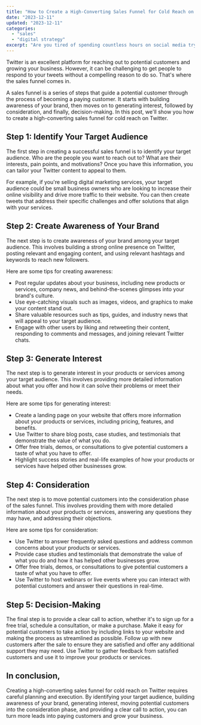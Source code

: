 ```yaml
---
title: "How to Create a High-Converting Sales Funnel for Cold Reach on Twitter"
date: "2023-12-11"
updated: "2023-12-11"
categories: 
  - "sales"
  - "digital strategy"
excerpt: "Are you tired of spending countless hours on social media trying to reach new clients without seeing any results? Learn how to create a high-converting sales funnel for cold reach on Twitter in this post. Follow five steps to turn more leads into paying customers and grow your business."
--- 
```


Twitter is an excellent platform for reaching out to potential customers and growing your business. However, it can be challenging to get people to respond to your tweets without a compelling reason to do so. That's where the sales funnel comes in.

A sales funnel is a series of steps that guide a potential customer through the process of becoming a paying customer. It starts with building awareness of your brand, then moves on to generating interest, followed by consideration, and finally, decision-making. In this post, we'll show you how to create a high-converting sales funnel for cold reach on Twitter.

## Step 1: Identify Your Target Audience
The first step in creating a successful sales funnel is to identify your target audience. Who are the people you want to reach out to? What are their interests, pain points, and motivations? Once you have this information, you can tailor your Twitter content to appeal to them.

For example, if you're selling digital marketing services, your target audience could be small business owners who are looking to increase their online visibility and drive more traffic to their website. You can then create tweets that address their specific challenges and offer solutions that align with your services.

## Step 2: Create Awareness of Your Brand
The next step is to create awareness of your brand among your target audience. This involves building a strong online presence on Twitter, posting relevant and engaging content, and using relevant hashtags and keywords to reach new followers.

Here are some tips for creating awareness:

- Post regular updates about your business, including new products or services, company news, and behind-the-scenes glimpses into your brand's culture.
- Use eye-catching visuals such as images, videos, and graphics to make your content stand out.
- Share valuable resources such as tips, guides, and industry news that will appeal to your target audience.
- Engage with other users by liking and retweeting their content, responding to comments and messages, and joining relevant Twitter chats.

## Step 3: Generate Interest
The next step is to generate interest in your products or services among your target audience. This involves providing more detailed information about what you offer and how it can solve their problems or meet their needs.

Here are some tips for generating interest:

- Create a landing page on your website that offers more information about your products or services, including pricing, features, and benefits.
- Use Twitter to share blog posts, case studies, and testimonials that demonstrate the value of what you do.
- Offer free trials, demos, or consultations to give potential customers a taste of what you have to offer.
- Highlight success stories and real-life examples of how your products or services have helped other businesses grow.

## Step 4: Consideration
The next step is to move potential customers into the consideration phase of the sales funnel. This involves providing them with more detailed information about your products or services, answering any questions they may have, and addressing their objections.

Here are some tips for consideration:

- Use Twitter to answer frequently asked questions and address common concerns about your products or services.
- Provide case studies and testimonials that demonstrate the value of what you do and how it has helped other businesses grow.
- Offer free trials, demos, or consultations to give potential customers a taste of what you have to offer.
- Use Twitter to host webinars or live events where you can interact with potential customers and answer their questions in real-time.

## Step 5: Decision-Making
The final step is to provide a clear call to action, whether it's to sign up for a free trial, schedule a consultation, or make a purchase. Make it easy for potential customers to take action by including links to your website and making the process as streamlined as possible. Follow up with new customers after the sale to ensure they are satisfied and offer any additional support they may need. Use Twitter to gather feedback from satisfied customers and use it to improve your products or services.

## In conclusion, 

Creating a high-converting sales funnel for cold reach on Twitter requires careful planning and execution. By identifying your target audience, building awareness of your brand, generating interest, moving potential customers into the consideration phase, and providing a clear call to action, you can turn more leads into paying customers and grow your business.